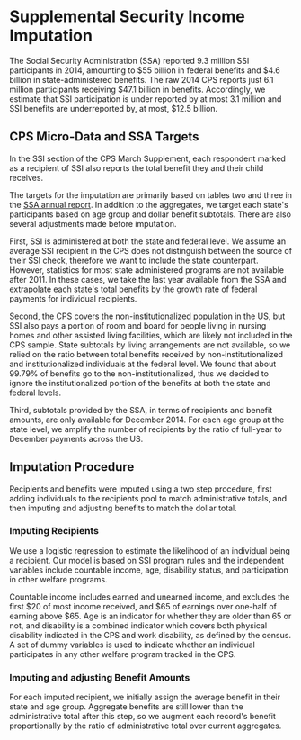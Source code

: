 # Supplemental Security Income Imputation

The Social Security Administration (SSA) reported 9.3 million SSI participants in 2014, amounting to $55 billion in federal benefits and $4.6 billion in state-administered benefits.
The raw 2014 CPS reports just 6.1 million participants receiving $47.1 billion in benefits. Accordingly, we estimate that SSI participation is under reported by at most 3.1 million and SSI benefits are underreported by, at most, $12.5 billion.

## CPS Micro-Data and SSA Targets
In the SSI section of the CPS March Supplement, each respondent marked as a recipient of SSI also reports the total benefit they and their child receives.

The targets for the imputation are primarily based on tables two and three in the [SSA annual report](https://www.ssa.gov/policy/docs/statcomps/ssi_asr/2014/index.html).
In addition to the aggregates, we target each state's participants based on age group and dollar benefit subtotals.
There are also several adjustments made before imputation.

First, SSI is administered at both the state and federal level.
We assume an average SSI recipient in the CPS does not distinguish between the source of their SSI check, therefore we want to include the state counterpart.
However, statistics for most state administered programs are not available after 2011.
In these cases, we take the last year available from the SSA and extrapolate each state's total benefits by the growth rate of federal payments for individual recipients.

Second, the CPS covers the non-institutionalized population in the US, but SSI also pays a portion of room and board for people living in nursing homes and other assisted living facilities, which are likely not included in the CPS sample.
State subtotals by living arrangements are not available, so we relied on the ratio between total benefits received by non-institutionalized and institutionalized individuals at the federal level.
We found that about 99.79% of benefits go to the non-institutionalized, thus we decided to ignore the institutionalized portion of the benefits at both the state and federal levels.

Third, subtotals provided by the SSA, in terms of recipients and benefit amounts, are only available for December 2014.
For each age group at the state level, we amplify the number of recipients by the ratio of full-year to December payments across the US.

## Imputation Procedure

Recipients and benefits were imputed using a two step procedure, first adding individuals to the recipients pool to match administrative totals, and then imputing and adjusting benefits to match the dollar total.

### Imputing Recipients

We use a logistic regression to estimate the likelihood of an individual being a recipient.
Our model is based on SSI program rules and the independent variables include countable income, age, disability status, and participation in other welfare programs.

Countable income includes earned and unearned income, and excludes the first $20 of most income received, and $65 of earnings over one-half of earning above $65. Age is an indicator for whether they are older than 65 or not, and disability is a combined indicator which covers both physical disability indicated in the CPS and work disability, as defined by the census.
A set of dummy variables is used to indicate whether an individual participates in any other welfare program tracked in the CPS.

### Imputing and adjusting Benefit Amounts

For each imputed recipient, we initially assign the average benefit in their state and age group. Aggregate benefits are still lower than the administrative total after this step, so we augment each record's benefit proportionally by the ratio of administrative total over current aggregates.
